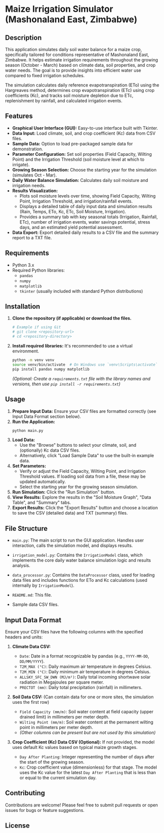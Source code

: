 # Maize Irrigation Simulator (Mashonaland East, Zimbabwe)

## Description

This application simulates daily soil water balance for a maize crop, specifically tailored for conditions representative of Mashonaland East, Zimbabwe. It helps estimate irrigation requirements throughout the growing season (October - March) based on climate data, soil properties, and crop water needs. The goal is to provide insights into efficient water use compared to fixed irrigation schedules.

The simulation calculates daily reference evapotranspiration (ETo) using the Hargreaves method, determines crop evapotranspiration (ETc) using crop coefficients (Kc), and tracks soil moisture depletion due to ETc, replenishment by rainfall, and calculated irrigation events.

## Features

* **Graphical User Interface (GUI):** Easy-to-use interface built with Tkinter.
* **Data Input:** Load climate, soil, and crop coefficient (Kc) data from CSV files.
* **Sample Data:** Option to load pre-packaged sample data for demonstration.
* **Parameter Configuration:** Set soil properties (Field Capacity, Wilting Point) and the Irrigation Threshold (soil moisture level at which to irrigate).
* **Growing Season Selection:** Choose the starting year for the simulation (simulates Oct - Mar).
* **Daily Water Balance Simulation:** Calculates daily soil moisture and irrigation needs.
* **Results Visualization:**
    * Plots soil moisture levels over time, showing Field Capacity, Wilting Point, Irrigation Threshold, and irrigation/rainfall events.
    * Displays a detailed table of daily input data and simulation results (Rain, Temps, ETo, Kc, ETc, Soil Moisture, Irrigation).
    * Provides a summary tab with key seasonal totals (Irrigation, Rainfall, ETc), number of irrigation events, water savings potential, stress days, and an estimated yield potential assessment.
* **Data Export:** Export detailed daily results to a CSV file and the summary report to a TXT file.

## Requirements

* Python 3.x
* Required Python libraries:
    * `pandas`
    * `numpy`
    * `matplotlib`
    * `tkinter` (usually included with standard Python distributions)

## Installation

1.  **Clone the repository (if applicable) or download the files.**
    ```bash
    # Example if using Git
    # git clone <repository-url>
    # cd <repository-directory>
    ```
2.  **Install required libraries:**
    It's recommended to use a virtual environment.
    ```bash
    python -m venv venv
    source venv/bin/activate  # On Windows use `venv\Scripts\activate`
    pip install pandas numpy matplotlib
    ```
    *(Optional: Create a `requirements.txt` file with the library names and versions, then use `pip install -r requirements.txt`)*

## Usage

1.  **Prepare Input Data:** Ensure your CSV files are formatted correctly (see Input Data Format section below).
2.  **Run the Application:**
    ```bash
    python main.py
    ```
3.  **Load Data:**
    * Use the "Browse" buttons to select your climate, soil, and (optionally) Kc data CSV files.
    * Alternatively, click "Load Sample Data" to use the built-in example data.
4.  **Set Parameters:**
    * Verify or adjust the Field Capacity, Wilting Point, and Irrigation Threshold values. If loading soil data from a file, these may be updated automatically.
    * Select the starting year for the growing season simulation.
5.  **Run Simulation:** Click the "Run Simulation" button.
6.  **View Results:** Explore the results in the "Soil Moisture Graph", "Data Table", and "Summary" tabs.
7.  **Export Results:** Click the "Export Results" button and choose a location to save the CSV (detailed data) and TXT (summary) files.

## File Structure

* `main.py`: The main script to run the GUI application. Handles user interaction, calls the simulation model, and displays results.
* `irrigation_model.py`: Contains the `IrrigationModel` class, which implements the core daily water balance simulation logic and results analysis.
* `data_processor.py`: Contains the `DataProcessor` class, used for loading data files and includes functions for ETo and Kc calculations (used internally by `IrrigationModel`).
* `README.md`: This file.

*  Sample data CSV files.

## Input Data Format

Ensure your CSV files have the following columns with the specified headers and units:

1.  **Climate Data CSV:**
    * `Date`: Date in a format recognizable by pandas (e.g., `YYYY-MM-DD`, `DD/MM/YYYY`).
    * `T2M_MAX (°C)`: Daily maximum air temperature in degrees Celsius.
    * `T2M_MIN (°C)`: Daily minimum air temperature in degrees Celsius.
    * `ALLSKY_SFC_SW_DWN (MJ/m²)`: Daily total incoming shortwave solar radiation in Megajoules per square meter.
    * `PRECTOT (mm)`: Daily total precipitation (rainfall) in millimeters.

2.  **Soil Data CSV:** (Can contain data for one or more sites, the simulation uses the first row)
    * `Field Capacity (mm/m)`: Soil water content at field capacity (upper drained limit) in millimeters per meter depth.
    * `Wilting Point (mm/m)`: Soil water content at the permanent wilting point in millimeters per meter depth.
    * *(Other columns can be present but are not used by this simulation)*

3.  **Crop Coefficient (Kc) Data CSV (Optional):** If not provided, the model uses default Kc values based on typical maize growth stages.
    * `Day After Planting`: Integer representing the number of days after the start of the growing season.
    * `Kc`: Crop coefficient value (dimensionless) for that stage. The model uses the Kc value for the latest `Day After Planting` that is less than or equal to the current simulation day.

## Contributing

Contributions are welcome! Please feel free to submit pull requests or open issues for bugs or feature suggestions. 
## License

